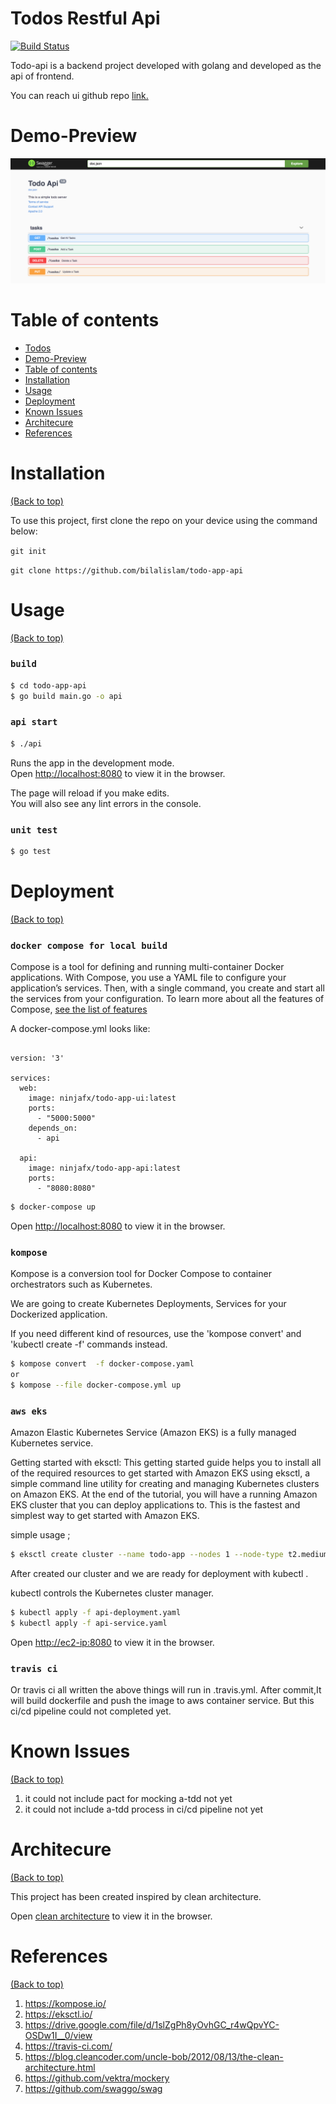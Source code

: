 # Todos Restful Api

[![Build Status](https://travis-ci.com/bilalislam/todo-app-api.svg?branch=master)](https://travis-ci.com/bilalislam/todo-app-api)

Todo-api  is a backend project developed with golang and developed as the api of frontend.

You can reach ui github repo [link.](https://github.com/bilalislam/todo-app-ui)


# Demo-Preview

![Random GIF](./images/swagger.png)

# Table of contents

- [Todos](#todos)
- [Demo-Preview](#demo-preview)
- [Table of contents](#table-of-contents)
- [Installation](#installation)
- [Usage](#usage)
- [Deployment](#deployment)
- [Known Issues](#known-issues)
- [Architecure](#architecure)
- [References](#references)

# Installation
[(Back to top)](#table-of-contents)

To use this project, first clone the repo on your device using the command below:

```git init```

```git clone https://github.com/bilalislam/todo-app-api```


# Usage
[(Back to top)](#table-of-contents)

### `build`

```sh
$ cd todo-app-api
$ go build main.go -o api
```

### `api start`

```sh
$ ./api
```

Runs the app in the development mode.<br />
Open [http://localhost:8080](http://localhost:3000) to view it in the browser.

The page will reload if you make edits.<br />
You will also see any lint errors in the console.

### `unit test`

```sh
$ go test
```

# Deployment

[(Back to top)](#table-of-contents)

### `docker compose for local build`

Compose is a tool for defining and running multi-container Docker applications. With Compose, you use a YAML file to configure your application’s services. Then, with a single command, you create and start all the services from your configuration. To learn more about all the features of Compose, [see the list of features ](https://docs.docker.com/compose/#features)

A docker-compose.yml looks like:

```docker

version: '3'

services:
  web:
    image: ninjafx/todo-app-ui:latest
    ports:
      - "5000:5000"
    depends_on:
      - api

  api:
    image: ninjafx/todo-app-api:latest
    ports:
      - "8080:8080"

```

```sh
$ docker-compose up
```

Open [http://localhost:8080](http://localhost:5000) to view it in the browser.

### `kompose`

Kompose is a conversion tool for Docker Compose to container orchestrators such as Kubernetes.

We are going to create Kubernetes Deployments, Services  for your Dockerized application. 

If you need different kind of resources, use the 'kompose convert' and 'kubectl create -f' commands instead. 


```sh
$ kompose convert  -f docker-compose.yaml
or
$ kompose --file docker-compose.yml up 
```

### `aws eks`

Amazon Elastic Kubernetes Service (Amazon EKS) is a fully managed Kubernetes service.

Getting started with eksctl: This getting started guide helps you to install all of the required resources to get started with Amazon EKS using eksctl, a simple command line utility for creating and managing Kubernetes clusters on Amazon EKS. At the end of the tutorial, you will have a running Amazon EKS cluster that you can deploy applications to. This is the fastest and simplest way to get started with Amazon EKS.

simple usage ;

```sh
$ eksctl create cluster --name todo-app --nodes 1 --node-type t2.medium --region eu-west-1
```

After created our  cluster and we are ready for deployment with kubectl .

kubectl controls the Kubernetes cluster manager.

```sh
$ kubectl apply -f api-deployment.yaml
$ kubectl apply -f api-service.yaml
```

Open [http://ec2-ip:8080](http://ec2-ip:8080) to view it in the browser.

### `travis ci`

Or travis ci  all written the above things will run in .travis.yml. After commit,It will build  dockerfile and push the image to aws container service. But this ci/cd pipeline could not completed yet.


# Known Issues

[(Back to top)](#table-of-contents)

1. it could not include pact for mocking a-tdd not yet
2. it could not include a-tdd process in ci/cd pipeline not yet

# Architecure

[(Back to top)](#table-of-contents)

This project has been created inspired by clean architecture.

Open [clean architecture](https://blog.cleancoder.com/uncle-bob/2012/) to view it in the browser.

# References

[(Back to top)](#table-of-contents)

1. https://kompose.io/
2. https://eksctl.io/
3. https://drive.google.com/file/d/1slZgPh8yOvhGC_r4wQpvYC-OSDw1I__0/view
4. https://travis-ci.com/
5. https://blog.cleancoder.com/uncle-bob/2012/08/13/the-clean-architecture.html
6. https://github.com/vektra/mockery
7. https://github.com/swaggo/swag
